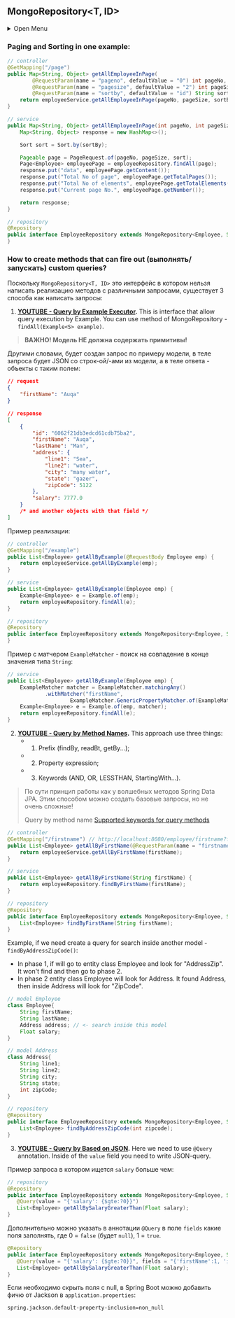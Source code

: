 ## MongoRepository<T, ID>
<details>
<summary>Open Menu</summary>



</details>




### Paging and Sorting in one example:
```java
// controller
@GetMapping("/page")
public Map<String, Object> getAllEmployeeInPage(
        @RequestParam(name = "pageno", defaultValue = "0") int pageNo,
        @RequestParam(name = "pagesize", defaultValue = "2") int pageSize,
        @RequestParam(name = "sortby", defaultValue = "id") String sortBy) {
    return employeeService.getAllEmployeeInPage(pageNo, pageSize, sortBy);
}

// service
public Map<String, Object> getAllEmployeeInPage(int pageNo, int pageSize, String sortBy) {
    Map<String, Object> response = new HashMap<>();

    Sort sort = Sort.by(sortBy);

    Pageable page = PageRequest.of(pageNo, pageSize, sort);
    Page<Employee> employeePage = employeeRepository.findAll(page);
    response.put("data", employeePage.getContent());
    response.put("Total No of page", employeePage.getTotalPages());
    response.put("Total No of elements", employeePage.getTotalElements());
    response.put("Current page No.", employeePage.getNumber());

    return response;
}

// repository
@Repository
public interface EmployeeRepository extends MongoRepository<Employee, String> {
}
```

### How to create methods that can fire out (выполнять/запускать) custom queries?
Поскольку `MongoRepository<T, ID>` это интерфейс в котором нельзя написать реализацию методов с различными запросами, существует 3 способа как написать запросы:


1. **[YOUTUBE - Query by Example Executor](https://youtu.be/Alh03DoBo3M?t=2087).** This is interface that allow query execution by Example. You can use method of MongoRepository - `findAll(Example<S> example)`.

> **ВАЖНО! Модель НЕ должна содержать примитивы!**
> 
Другими словами, будет создан запрос по примеру модели, в теле запроса будет JSON со строк-ой/-ами из модели, а в теле ответа - объекты с таким полем:
```json
// request
{
    "firstName": "Auqa"
}

// response
[
    {
        "id": "6062f21db3edcd61cdb75ba2",
        "firstName": "Auqa",
        "lastName": "Man",
        "address": {
            "line1": "Sea",
            "line2": "water",
            "city": "many water",
            "state": "gazer",
            "zipCode": 5122
        },
        "salary": 7777.0
    }
    /* and another objects with that field */
]
```
Пример реализации:
```java
// controller
@GetMapping("/example")
public List<Employee> getAllByExample(@RequestBody Employee emp) {
    return employeeService.getAllByExample(emp);
}

// service
public List<Employee> getAllByExample(Employee emp) {
    Example<Employee> e = Example.of(emp);
    return employeeRepository.findAll(e);
}

// repository
@Repository
public interface EmployeeRepository extends MongoRepository<Employee, String> {
}
```
Пример с матчером `ExampleMatcher` - поиск на совпадение в конце значения типа `String`:
```java
// service
public List<Employee> getAllByExample(Employee emp) {
    ExampleMatcher matcher = ExampleMatcher.matchingAny()
            .withMatcher("firstName",
                    ExampleMatcher.GenericPropertyMatcher.of(ExampleMatcher.StringMatcher.ENDING));
    Example<Employee> e = Example.of(emp, matcher);
    return employeeRepository.findAll(e);
}
```

2. **[YOUTUBE - Query by Method Names](https://youtu.be/Alh03DoBo3M?t=2500).** This approach use three things: 
    * 1) Prefix (findBy, readBt, getBy...); 
    * 2) Property expression; 
    * 3) Keywords (AND, OR, LESSTHAN, StartingWith...).
> По сути принцип работы как у волшебных методов Spring Data JPA. Этим способом можно создать базовые запросы, но не очень сложные!
> 
> Query by method name [Supported keywords for query methods](https://docs.spring.io/spring-data/mongodb/docs/1.2.0.RELEASE/reference/html/mongo.repositories.html)
```java
// controller
@GetMapping("/firstname") // http://localhost:8080/employee/firstname?firstname=Bat
public List<Employee> getAllByFirstName(@RequestParam(name = "firstname") String firstName) {
    return employeeService.getAllByFirstName(firstName);
}

// service
public List<Employee> getAllByFirstName(String firstName) {
    return employeeRepository.findByFirstName(firstName);
}

// repository
@Repository
public interface EmployeeRepository extends MongoRepository<Employee, String> {
    List<Employee> findByFirstName(String firstName);
}
```
Example, if we need create a query for search inside another model - `findByAddressZipCode()`:
* In phase 1, if will go to entity class Employee and look for "AddressZip". It won't find and then go to phase 2.
* In phase 2 entity class Employee will look for Address. It found Address, then inside Address will look for "ZipCode".
```java
// model Employee
class Employee{
    String firstName;
    String lastName;
    Address address; // <- search inside this model
    Float salary;
}

// model Address
class Address{
    String line1;
    String line2;
    String city;
    String state;
    int zipCode;
}

// repository
@Repository
public interface EmployeeRepository extends MongoRepository<Employee, String> {
    List<Employee> findByAddressZipCode(int zipcode);
}
```


3. **[YOUTUBE - Query by Based on JSON](https://youtu.be/Alh03DoBo3M?t=2954).** Here we need to use `@Query` annotation. Inside of the `value` field you need to write JSON-query.

Пример запроса в котором ищется `salary` больше чем:
```java
// repository
@Repository
public interface EmployeeRepository extends MongoRepository<Employee, String> {
   @Query(value = "{'salary': {$gte:?0}}")
   List<Employee> getAllBySalaryGreaterThan(Float salary);
}
```
Дополнительно можно указать в аннотации `@Query` в поле `fields` какие поля заполнять, где 0 = `false` (будет `null`), 1 = `true`. 
```java
@Repository
public interface EmployeeRepository extends MongoRepository<Employee, String> {
   @Query(value = "{'salary': {$gte:?0}}", fields = "{'firstName':1, 'id':0}")
   List<Employee> getAllBySalaryGreaterThan(Float salary);
}
```
Если необходимо скрыть поля с null, в Spring Boot можно добавить фичю от Jackson в `application.properties`:
```properties
spring.jackson.default-property-inclusion=non_null
```
